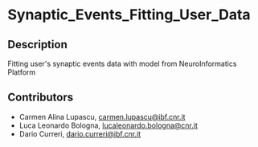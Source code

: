# Synaptic_Events_Fitting_User_Data
## Description
Fitting user's synaptic events data with model from NeuroInformatics Platform

## Contributors 
- Carmen Alina Lupascu, carmen.lupascu@ibf.cnr.it
- Luca Leonardo Bologna, lucaleonardo.bologna@cnr.it
- Dario Curreri, dario.curreri@ibf.cnr.it
